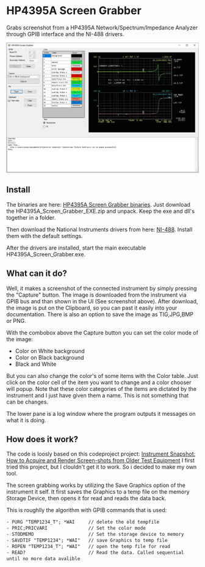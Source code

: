 # HP4395A Screen Grabber

Grabs screenshot from a HP4395A Network/Spectrum/Impedance Analyzer through  GPIB interface and the NI-488 drivers.

![Screenshot](Images/Screenshot1.JPEG)

## Install

The binaries are here: [HP4395A Screen Grabber binaries](https://github.com/Lexy1972/HP4395A_Screen_Grabber/releases/tag/1.0). Just download the HP4395A_Screen_Grabber_EXE.zip and unpack. Keep the exe and dll's together in a folder.

Then download the National Instruments drivers from here: [NI-488](https://www.ni.com/nl-nl/support/downloads/drivers/download.ni-488-2.html#442610). Install them with the default settings.

After the drivers are installed, start the main executable HP4395A_Screen_Grabber.exe.

## What can it do?

Well, it makes a screenshot of the connected instrument by simply pressing the "Capture" button. The image is downloaded from the instrument via GPIB bus and than shown in the UI (See screenshot above). After download, the image is put on the Clipboard, so you can past it easily into your documentation. There is also an option to save the image as TIG,JPG,BMP or PNG.

With the combobox above the Capture button you can set the color mode of the image:

- Color on White background
- Color on Black background
- Black and White

But you can also change the color's of some items with the Color table. Just click on the color cell of the item you want to change and a color chooser will popup.
Note that these color categories of the items are dictated by the instrument and I just have given them a name. This is not something that can be changes. 

The lower pane is a log window where the program outputs it messages on what it is doing.

## How does it work?

The code is loosly based on this codeproject project: [Instrument Snapshot: How to Acquire and Render Screen-shots from Older Test Equipment](https://www.codeproject.com/Articles/872469/Instrument-Snapshot-How-to-Acquire-and-Render-Scre) 
I first tried this project, but I clouldn't get it to work. So i decided to make my own tool.

The screen grabbing works by utilizing the Save Graphics option of the instrument it self. It first saves the Graphics to a temp file on the memory Storage Device, then opens it for read and reads the data back.

This is roughlly the algorithm with GPIB commands that is used:
```
- PURG "TEMP1234_T"; *WAI     // delete the old tempfile
- PRIC;PRICVARI               // Set the color mode
- STODMEMO                    // Set the storage device to memory
- SAVDTIF "TEMP1234"; *WAI"   // save Graphics to temp file
- ROPEN "TEMP1234_T"; *WAI"   // open the temp file for read
- READ?                       // Read the data. Called sequential until no more data avalible
```


